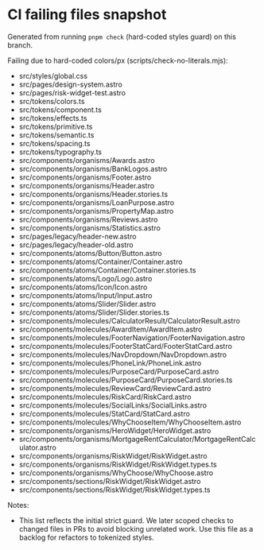 # CI failing files snapshot

Generated from running `pnpm check` (hard-coded styles guard) on this branch.

Failing due to hard-coded colors/px (scripts/check-no-literals.mjs):

- src/styles/global.css
- src/pages/design-system.astro
- src/pages/risk-widget-test.astro
- src/tokens/colors.ts
- src/tokens/component.ts
- src/tokens/effects.ts
- src/tokens/primitive.ts
- src/tokens/semantic.ts
- src/tokens/spacing.ts
- src/tokens/typography.ts
- src/components/organisms/Awards.astro
- src/components/organisms/BankLogos.astro
- src/components/organisms/Footer.astro
- src/components/organisms/Header.astro
- src/components/organisms/Header.stories.ts
- src/components/organisms/LoanPurpose.astro
- src/components/organisms/PropertyMap.astro
- src/components/organisms/Reviews.astro
- src/components/organisms/Statistics.astro
- src/pages/legacy/header-new.astro
- src/pages/legacy/header-old.astro
- src/components/atoms/Button/Button.astro
- src/components/atoms/Container/Container.astro
- src/components/atoms/Container/Container.stories.ts
- src/components/atoms/Logo/Logo.astro
- src/components/atoms/Icon/Icon.astro
- src/components/atoms/Input/Input.astro
- src/components/atoms/Slider/Slider.astro
- src/components/atoms/Slider/Slider.stories.ts
- src/components/molecules/CalculatorResult/CalculatorResult.astro
- src/components/molecules/AwardItem/AwardItem.astro
- src/components/molecules/FooterNavigation/FooterNavigation.astro
- src/components/molecules/FooterStatCard/FooterStatCard.astro
- src/components/molecules/NavDropdown/NavDropdown.astro
- src/components/molecules/PhoneLink/PhoneLink.astro
- src/components/molecules/PurposeCard/PurposeCard.astro
- src/components/molecules/PurposeCard/PurposeCard.stories.ts
- src/components/molecules/ReviewCard/ReviewCard.astro
- src/components/molecules/RiskCard/RiskCard.astro
- src/components/molecules/SocialLinks/SocialLinks.astro
- src/components/molecules/StatCard/StatCard.astro
- src/components/molecules/WhyChooseItem/WhyChooseItem.astro
- src/components/organisms/HeroWidget/HeroWidget.astro
- src/components/organisms/MortgageRentCalculator/MortgageRentCalculator.astro
- src/components/organisms/RiskWidget/RiskWidget.astro
- src/components/organisms/RiskWidget/RiskWidget.types.ts
- src/components/organisms/WhyChoose/WhyChoose.astro
- src/components/sections/RiskWidget/RiskWidget.astro
- src/components/sections/RiskWidget/RiskWidget.types.ts

Notes:
- This list reflects the initial strict guard. We later scoped checks to changed files in PRs to avoid blocking unrelated work. Use this file as a backlog for refactors to tokenized styles.


